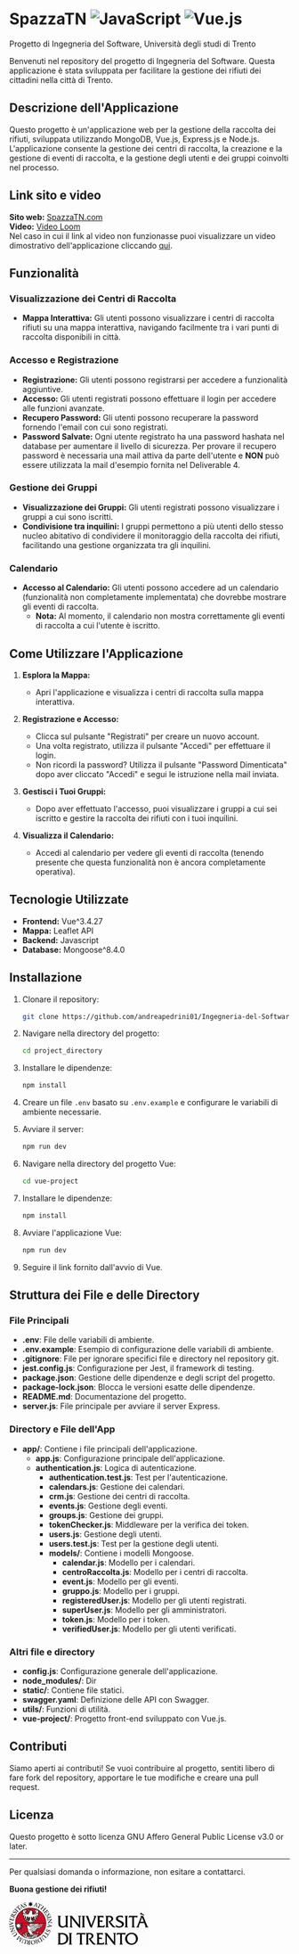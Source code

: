 # SpazzaTN ![JavaScript](https://img.shields.io/badge/javascript-%23323330.svg?style=for-the-badge&logo=javascript&logoColor=%23F7DF1E) ![Vue.js](https://img.shields.io/badge/vuejs-%2335495e.svg?style=for-the-badge&logo=vue.js&logoColor=%234FC08D)

Progetto di Ingegneria del Software, Università degli studi di Trento

Benvenuti nel repository del progetto di Ingegneria del Software. Questa applicazione è stata sviluppata per facilitare la gestione dei rifiuti dei cittadini nella città di Trento.

## Descrizione dell'Applicazione

Questo progetto è un'applicazione web per la gestione della raccolta dei rifiuti, sviluppata utilizzando MongoDB, Vue.js, Express.js e Node.js. L'applicazione consente la gestione dei centri di raccolta, la creazione e la gestione di eventi di raccolta, e la gestione degli utenti e dei gruppi coinvolti nel processo.

## Link sito e video

**Sito web:** [SpazzaTN.com](https://ingegneria-del-software-fsjj.onrender.com)<br>
**Video:** [Video Loom](https://www.loom.com/share/efcfa6131f81475c9adbbf5673803680?sid=9bb22c2e-a683-46e1-8e0f-d4b9f115126c)<br>
Nel caso in cui il link al video non funzionasse puoi visualizzare un video dimostrativo dell'applicazione cliccando [qui](./Deliverable%20Four/video_tutorial.mp4).

## Funzionalità

### Visualizzazione dei Centri di Raccolta

- **Mappa Interattiva:** Gli utenti possono visualizzare i centri di raccolta rifiuti su una mappa interattiva, navigando facilmente tra i vari punti di raccolta disponibili in città.

### Accesso e Registrazione

- **Registrazione:** Gli utenti possono registrarsi per accedere a funzionalità aggiuntive.
- **Accesso:** Gli utenti registrati possono effettuare il login per accedere alle funzioni avanzate.
- **Recupero Password:** Gli utenti possono recuperare la password fornendo l'email con cui sono registrati.
- **Password Salvate:** Ogni utente registrato ha una password hashata nel database per aumentare il livello di sicurezza. Per provare il recupero password è necessaria una mail attiva da parte dell'utente e **NON** può essere utilizzata la mail d'esempio fornita nel Deliverable 4.

### Gestione dei Gruppi

- **Visualizzazione dei Gruppi:** Gli utenti registrati possono visualizzare i gruppi a cui sono iscritti.
- **Condivisione tra inquilini:** I gruppi permettono a più utenti dello stesso nucleo abitativo di condividere il monitoraggio della raccolta dei rifiuti, facilitando una gestione organizzata tra gli inquilini.

### Calendario

- **Accesso al Calendario:** Gli utenti possono accedere ad un calendario (funzionalità non completamente implementata) che dovrebbe mostrare gli eventi di raccolta.
  - **Nota:** Al momento, il calendario non mostra correttamente gli eventi di raccolta a cui l'utente è iscritto.

## Come Utilizzare l'Applicazione

1. **Esplora la Mappa:**
   - Apri l'applicazione e visualizza i centri di raccolta sulla mappa interattiva.

2. **Registrazione e Accesso:**
   - Clicca sul pulsante "Registrati" per creare un nuovo account.
   - Una volta registrato, utilizza il pulsante "Accedi" per effettuare il login.
   - Non ricordi la password? Utilizza il pulsante "Password Dimenticata" dopo aver cliccato "Accedi" e segui le istruzione nella mail inviata.

3. **Gestisci i Tuoi Gruppi:**
   - Dopo aver effettuato l'accesso, puoi visualizzare i gruppi a cui sei iscritto e gestire la raccolta dei rifiuti con i tuoi inquilini.

4. **Visualizza il Calendario:**
   - Accedi al calendario per vedere gli eventi di raccolta (tenendo presente che questa funzionalità non è ancora completamente operativa).

## Tecnologie Utilizzate

- **Frontend:** Vue^3.4.27
- **Mappa:** Leaflet API
- **Backend:** Javascript
- **Database:** Mongoose^8.4.0

## Installazione

1. Clonare il repository:

    ```sh
    git clone https://github.com/andreapedrini01/Ingegneria-del-Software.git
    ```

2. Navigare nella directory del progetto:

    ```sh
    cd project_directory
    ```

3. Installare le dipendenze:

    ```sh
    npm install
    ```

4. Creare un file `.env` basato su `.env.example` e configurare le variabili di ambiente necessarie.

5. Avviare il server:

    ```sh
    npm run dev
    ```

6. Navigare nella directory del progetto Vue:

    ```sh
    cd vue-project
    ```

7. Installare le dipendenze:

    ```sh
    npm install
    ```

8. Avviare l'applicazione Vue:

    ```sh
    npm run dev
    ```

9. Seguire il link fornito dall'avvio di Vue.

## Struttura dei File e delle Directory

### File Principali

- **.env**: File delle variabili di ambiente.
- **.env.example**: Esempio di configurazione delle variabili di ambiente.
- **.gitignore**: File per ignorare specifici file e directory nel repository git.
- **jest.config.js**: Configurazione per Jest, il framework di testing.
- **package.json**: Gestione delle dipendenze e degli script del progetto.
- **package-lock.json**: Blocca le versioni esatte delle dipendenze.
- **README.md**: Documentazione del progetto.
- **server.js**: File principale per avviare il server Express.

### Directory e File dell'App

- **app/**: Contiene i file principali dell'applicazione.
  - **app.js**: Configurazione principale dell'applicazione.
  - **authentication.js**: Logica di autenticazione.
    - **authentication.test.js**: Test per l'autenticazione.
    - **calendars.js**: Gestione dei calendari.
    - **crm.js**: Gestione dei centri di raccolta.
    - **events.js**: Gestione degli eventi.
    - **groups.js**: Gestione dei gruppi.
    - **tokenChecker.js**: Middleware per la verifica dei token.
    - **users.js**: Gestione degli utenti.
    - **users.test.js**: Test per la gestione degli utenti.
    - **models/**: Contiene i modelli Mongoose.
      - **calendar.js**: Modello per i calendari.
      - **centroRaccolta.js**: Modello per i centri di raccolta.
      - **event.js**: Modello per gli eventi.
      - **gruppo.js**: Modello per i gruppi.
      - **registeredUser.js**: Modello per gli utenti registrati.
      - **superUser.js**: Modello per gli amministratori.
      - **token.js**: Modello per i token.
      - **verifiedUser.js**: Modello per gli utenti verificati.

### Altri file e directory

- **config.js**: Configurazione generale dell'applicazione.
- **node_modules/**: Dir
- **static/**: Contiene file statici.
- **swagger.yaml**: Definizione delle API con Swagger.
- **utils/**: Funzioni di utilità.
- **vue-project/**: Progetto front-end sviluppato con Vue.js.

## Contributi

Siamo aperti ai contributi! Se vuoi contribuire al progetto, sentiti libero di fare fork del repository, apportare le tue modifiche e creare una pull request.

## Licenza

Questo progetto è sotto licenza GNU Affero General Public License v3.0 or later.

---

Per qualsiasi domanda o informazione, non esitare a contattarci.

**Buona gestione dei rifiuti!**

![Unitrento logo](.\utils\marchio_unitrento_colore_it_250.jpg)
